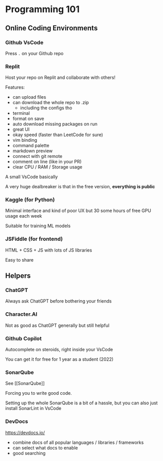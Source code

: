 # Programming 101

## Online Coding Environments

### Github VsCode

Press `.` on your Github repo

### Replit

Host your repo on Replit and collaborate with others!

Features: 

- can upload files
- can download the whole repo to .zip
	- including the configs tho
- terminal
- format on save
- auto download missing packages on run
- great UI
- okay speed (faster than LeetCode for sure)
- vim binding
- command palette
- markdown preview
- connect with git remote
- comment on line (like in your PR)
- clear CPU / RAM / Storage usage

A small VsCode basically

A very huge dealbreaker is that in the free version, **everything is public**

### Kaggle (for Python)

Minimal interface and kind of poor UX but 30 some hours of free GPU usage each week

Suitable for training ML models

### JSFiddle (for frontend)

HTML + CSS + JS with lots of JS libraries

Easy to share

## Helpers

### ChatGPT

Always ask ChatGPT before bothering your friends

### Character.AI

Not as good as ChatGPT generally but still helpful

### Github Copilot

Autocomplete on steroids, right inside your VsCode

You can get it for free for 1 year as a student (2022)

### SonarQube

See [[SonarQube]]

Forcing you to write good code.

Setting up the whole SonarQube is a bit of a hassle, but you can also just install SonarLint in VsCode

### DevDocs

<https://devdocs.io/>

- combine docs of all popular languages / libraries / frameworks
- can select what docs to enable
- good searching
